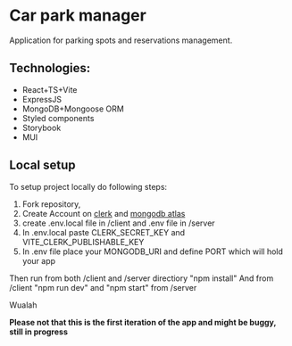 # Car park manager
Application for parking spots and reservations management.

## Technologies:
* React+TS+Vite
* ExpressJS
* MongoDB+Mongoose ORM
* Styled components
* Storybook
* MUI

## Local setup

To setup project locally do following steps:
1. Fork repository,
2. Create Account on [clerk](https://clerk.com/) and [mongodb atlas](https://account.mongodb.com/account/login?n=https%3A%2F%2Fcloud.mongodb.com%2Fv2%2F664fb417c24a4f4ec489fad7&nextHash=%23overview%3FautomateSecurity%3Dtrue%26connectCluster%3DCluster0&signedOut=true)
3. create .env.local file in /client and .env file in /server
4. In .env.local paste CLERK_SECRET_KEY and VITE_CLERK_PUBLISHABLE_KEY 
5. In .env file place your MONGODB_URI and define PORT which will hold your app

Then run from both /client and /server directiory "npm install"
And from /client "npm run dev" and "npm start" from /server

Wualah

**Please not that this is the first iteration of the app and might be buggy, still in progress**
